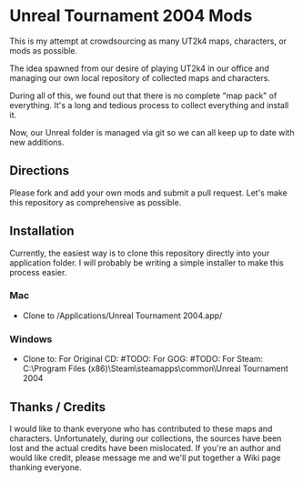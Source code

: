 # Unreal Tournament 2004 Mods
  
  This is my attempt at crowdsourcing as many UT2k4 maps, characters, or mods as possible.
  
  The idea spawned from our desire of playing UT2k4 in our office and managing our own local repository of collected maps and characters.
  
  During all of this, we found out that there is no complete "map pack" of everything. It's a long and tedious process to collect everything and install it.
  
  Now, our Unreal folder is managed via git so we can all keep up to date with new additions.

## Directions
  
  Please fork and add your own mods and submit a pull request. Let's make this repository as comprehensive as possible.

## Installation
  
  Currently, the easiest way is to clone this repository directly into your application folder. I will probably be writing a simple installer to make this process easier.

### Mac
  * Clone to /Applications/Unreal Tournament 2004.app/

### Windows
  * Clone to:
    For Original CD: #TODO:
    For GOG: #TODO:
    For Steam: C:\Program Files (x86)\Steam\steamapps\common\Unreal Tournament 2004 

## Thanks / Credits
  
  I would like to thank everyone who has contributed to these maps and characters. Unfortunately, during our collections, the sources have been lost and the actual credits have been mislocated. If you're an author and would like credit, please message me and we'll put together a Wiki page thanking everyone.
